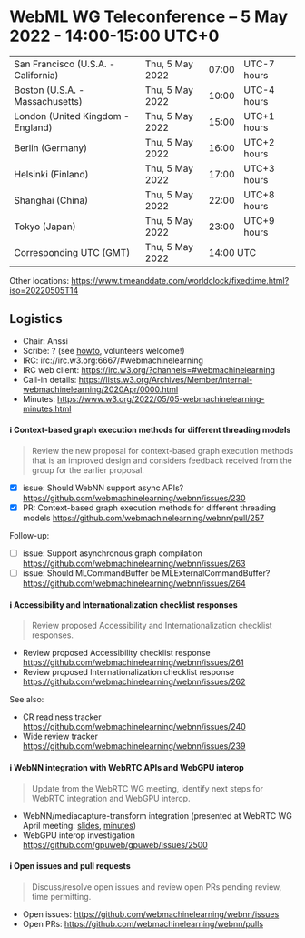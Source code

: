 # WebML WG Teleconference – 5 May 2022 - 14:00-15:00 UTC+0

<table>
<tr><td> San Francisco (U.S.A. - California) <td> Thu, 5 May 2022 <td> 07:00 <td> UTC-7 hours
<tr><td> Boston (U.S.A. - Massachusetts) <td> Thu, 5 May 2022 <td> 10:00 <td> UTC-4 hours
<tr><td> London (United Kingdom - England) <td> Thu, 5 May 2022 <td> 15:00 <td> UTC+1 hours
<tr><td> Berlin (Germany) <td> Thu, 5 May 2022 <td> 16:00 <td> UTC+2 hours
<tr><td> Helsinki (Finland) <td> Thu, 5 May 2022 <td> 17:00 <td> UTC+3 hours
<tr><td> Shanghai (China) <td> Thu, 5 May 2022 <td> 22:00 <td> UTC+8 hours
<tr><td> Tokyo (Japan) <td> Thu, 5 May 2022 <td> 23:00 <td> UTC+9 hours
<tr><td> Corresponding UTC (GMT) <td> Thu, 5 May 2022 <td colspan=2> 14:00 UTC
</table>

Other locations: https://www.timeanddate.com/worldclock/fixedtime.html?iso=20220505T14

  </details>

## Logistics

* Chair: Anssi
* Scribe: ? (see [howto](https://github.com/webmachinelearning/meetings/blob/main/scribe-howto.md), volunteers welcome!)
* IRC: irc://irc.w3.org:6667/#webmachinelearning
* IRC web client: https://irc.w3.org/?channels=#webmachinelearning
* Call-in details: https://lists.w3.org/Archives/Member/internal-webmachinelearning/2020Apr/0000.html
* Minutes: https://www.w3.org/2022/05/05-webmachinelearning-minutes.html

#### ℹ️ Context-based graph execution methods for different threading models

> Review the new proposal for context-based graph execution methods that is an improved design and considers feedback received from the group for the earlier proposal.

- [x] issue: Should WebNN support async APIs? https://github.com/webmachinelearning/webnn/issues/230
- [x] PR: Context-based graph execution methods for different threading models https://github.com/webmachinelearning/webnn/pull/257

Follow-up:
- [ ] issue: Support asynchronous graph compilation https://github.com/webmachinelearning/webnn/issues/263
- [ ] issue: Should MLCommandBuffer be MLExternalCommandBuffer? https://github.com/webmachinelearning/webnn/issues/264

#### ℹ️ Accessibility and Internationalization checklist responses

>Review proposed Accessibility and Internationalization checklist responses.

- Review proposed Accessibility checklist response https://github.com/webmachinelearning/webnn/issues/261
- Review proposed Internationalization checklist response https://github.com/webmachinelearning/webnn/issues/262
  
See also:

- CR readiness tracker https://github.com/webmachinelearning/webnn/issues/240
- Wide review tracker https://github.com/webmachinelearning/webnn/issues/239

#### ℹ️ WebNN integration with WebRTC APIs and WebGPU interop
  
>Update from the WebRTC WG meeting, identify next steps for WebRTC integration and WebGPU interop.
  
- WebNN/mediacapture-transform integration (presented at WebRTC WG April meeting: [slides](https://docs.google.com/presentation/d/15iAIhzpaA6reKJBL-ecgYtic6ZKHEpKL5OK_sExTllc/edit#slide=id.g12073675a7a_0_0), [minutes](https://www.w3.org/2022/04/26-webrtc-minutes.html#t01))
- WebGPU interop investigation https://github.com/gpuweb/gpuweb/issues/2500

  
#### ℹ️ Open issues and pull requests

> Discuss/resolve open issues and review open PRs pending review, time permitting.

- Open issues: https://github.com/webmachinelearning/webnn/issues
- Open PRs: https://github.com/webmachinelearning/webnn/pulls
